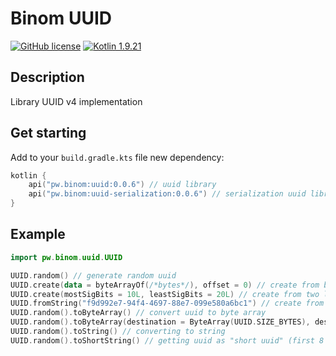 # Binom UUID
[![GitHub license](https://img.shields.io/badge/license-Apache%20License%202.0-blue.svg?style=flat)](http://www.apache.org/licenses/LICENSE-2.0)
[![Kotlin 1.9.21](https://img.shields.io/badge/Kotlin-1.9.21-blue.svg?style=flat&logo=kotlin)](http://kotlinlang.org)

## Description
Library UUID v4 implementation

## Get starting
Add to your `build.gradle.kts` file new dependency:
```kotlin
kotlin {
    api("pw.binom:uuid:0.0.6") // uuid library
    api("pw.binom:uuid-serialization:0.0.6") // serialization uuid library for kotlinx-serialization
}
```

## Example
```kotlin
import pw.binom.uuid.UUID

UUID.random() // generate random uuid
UUID.create(data = byteArrayOf(/*bytes*/), offset = 0) // create from byte array
UUID.create(mostSigBits = 10L, leastSigBits = 20L) // create from two longs
UUID.fromString("f9d992e7-94f4-4697-88e7-099e580a6bc1") // create from string
UUID.random().toByteArray() // convert uuid to byte array
UUID.random().toByteArray(destination = ByteArray(UUID.SIZE_BYTES), destinationOffset = 0) // convert uuid to given byte array, not creating new
UUID.random().toString() // converting to string
UUID.random().toShortString() // getting uuid as "short uuid" (first 8 bytes of uuid)
```